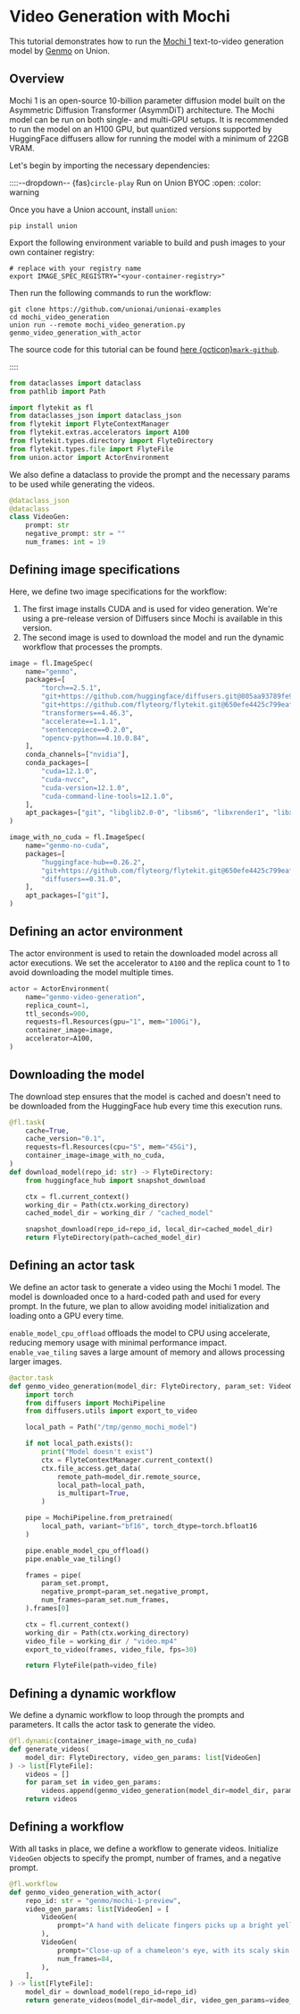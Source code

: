 # Video Generation with Mochi

This tutorial demonstrates how to run the [Mochi 1](https://huggingface.co/genmo/mochi-1-preview)
text-to-video generation model by [Genmo](https://www.genmo.ai/) on Union.

## Overview

Mochi 1 is an open-source 10-billion parameter diffusion model built on the
Asymmetric Diffusion Transformer (AsymmDiT) architecture.
The Mochi model can be run on both single- and multi-GPU setups.
It is recommended to run the model on an H100 GPU, but quantized versions supported by HuggingFace diffusers
allow for running the model with a minimum of 22GB VRAM.

Let's begin by importing the necessary dependencies:

<!-- #region -->

::::--dropdown-- {fas}`circle-play` Run on Union BYOC
:open:
:color: warning

Once you have a Union account, install `union`:

```shell
pip install union
```

Export the following environment variable to build and push
images to your own container registry:

```shell
# replace with your registry name
export IMAGE_SPEC_REGISTRY="<your-container-registry>"
```

Then run the following commands to run the workflow:

```shell
git clone https://github.com/unionai/unionai-examples
cd mochi_video_generation
union run --remote mochi_video_generation.py genmo_video_generation_with_actor
```

The source code for this tutorial can be found [here {octicon}`mark-github`](https://www.github.com/unionai/unionai-examples/tree/main/tutorials/mochi_video_generation/mochi_video_generation.py).

::::

<!-- #endregion -->

```python
from dataclasses import dataclass
from pathlib import Path
```

```python
import flytekit as fl
from dataclasses_json import dataclass_json
from flytekit import FlyteContextManager
from flytekit.extras.accelerators import A100
from flytekit.types.directory import FlyteDirectory
from flytekit.types.file import FlyteFile
from union.actor import ActorEnvironment
```

We also define a dataclass to provide the prompt and the necessary params to be used while generating the videos.

```python
@dataclass_json
@dataclass
class VideoGen:
    prompt: str
    negative_prompt: str = ""
    num_frames: int = 19
```

## Defining image specifications

Here, we define two image specifications for the workflow:

1. The first image installs CUDA and is used for video generation. We're using a pre-release version of Diffusers since Mochi is available in this version.
2. The second image is used to download the model and run the dynamic workflow that processes the prompts.

```python
image = fl.ImageSpec(
    name="genmo",
    packages=[
        "torch==2.5.1",
        "git+https://github.com/huggingface/diffusers.git@805aa93789fe9c95dd8d5a3ceac100d33f584ec7",
        "git+https://github.com/flyteorg/flytekit.git@650efe4425c799eaf66384575cc0e67521e9a851",  # PR: https://github.com/flyteorg/flytekit/pull/2931
        "transformers==4.46.3",
        "accelerate==1.1.1",
        "sentencepiece==0.2.0",
        "opencv-python==4.10.0.84",
    ],
    conda_channels=["nvidia"],
    conda_packages=[
        "cuda=12.1.0",
        "cuda-nvcc",
        "cuda-version=12.1.0",
        "cuda-command-line-tools=12.1.0",
    ],
    apt_packages=["git", "libglib2.0-0", "libsm6", "libxrender1", "libxext6"],
)
```

```python
image_with_no_cuda = fl.ImageSpec(
    name="genmo-no-cuda",
    packages=[
        "huggingface-hub==0.26.2",
        "git+https://github.com/flyteorg/flytekit.git@650efe4425c799eaf66384575cc0e67521e9a851",  # PR: https://github.com/flyteorg/flytekit/pull/2931
        "diffusers==0.31.0",
    ],
    apt_packages=["git"],
)
```

## Defining an actor environment

The actor environment is used to retain the downloaded model across all actor executions.
We set the accelerator to `A100` and the replica count to 1 to avoid downloading the model multiple times.

```python
actor = ActorEnvironment(
    name="genmo-video-generation",
    replica_count=1,
    ttl_seconds=900,
    requests=fl.Resources(gpu="1", mem="100Gi"),
    container_image=image,
    accelerator=A100,
)
```

## Downloading the model

The download step ensures that the model is cached and doesn't need to be downloaded from the HuggingFace hub
every time this execution runs.

```python
@fl.task(
    cache=True,
    cache_version="0.1",
    requests=fl.Resources(cpu="5", mem="45Gi"),
    container_image=image_with_no_cuda,
)
def download_model(repo_id: str) -> FlyteDirectory:
    from huggingface_hub import snapshot_download

    ctx = fl.current_context()
    working_dir = Path(ctx.working_directory)
    cached_model_dir = working_dir / "cached_model"

    snapshot_download(repo_id=repo_id, local_dir=cached_model_dir)
    return FlyteDirectory(path=cached_model_dir)
```

## Defining an actor task

We define an actor task to generate a video using the Mochi 1 model.
The model is downloaded once to a hard-coded path and used for every prompt.
In the future, we plan to allow avoiding model initialization and loading onto a GPU every time.

`enable_model_cpu_offload` offloads the model to CPU using accelerate, reducing memory usage with minimal performance impact.
`enable_vae_tiling` saves a large amount of memory and allows processing larger images.

```python
@actor.task
def genmo_video_generation(model_dir: FlyteDirectory, param_set: VideoGen) -> FlyteFile:
    import torch
    from diffusers import MochiPipeline
    from diffusers.utils import export_to_video

    local_path = Path("/tmp/genmo_mochi_model")

    if not local_path.exists():
        print("Model doesn't exist")
        ctx = FlyteContextManager.current_context()
        ctx.file_access.get_data(
            remote_path=model_dir.remote_source,
            local_path=local_path,
            is_multipart=True,
        )

    pipe = MochiPipeline.from_pretrained(
        local_path, variant="bf16", torch_dtype=torch.bfloat16
    )

    pipe.enable_model_cpu_offload()
    pipe.enable_vae_tiling()

    frames = pipe(
        param_set.prompt,
        negative_prompt=param_set.negative_prompt,
        num_frames=param_set.num_frames,
    ).frames[0]

    ctx = fl.current_context()
    working_dir = Path(ctx.working_directory)
    video_file = working_dir / "video.mp4"
    export_to_video(frames, video_file, fps=30)

    return FlyteFile(path=video_file)
```

## Defining a dynamic workflow

We define a dynamic workflow to loop through the prompts and parameters.
It calls the actor task to generate the video.

```python
@fl.dynamic(container_image=image_with_no_cuda)
def generate_videos(
    model_dir: FlyteDirectory, video_gen_params: list[VideoGen]
) -> list[FlyteFile]:
    videos = []
    for param_set in video_gen_params:
        videos.append(genmo_video_generation(model_dir=model_dir, param_set=param_set))
    return videos
```

## Defining a workflow

With all tasks in place, we define a workflow to generate videos.
Initialize `VideoGen` objects to specify the prompt, number of frames, and a negative prompt.

```python
@fl.workflow
def genmo_video_generation_with_actor(
    repo_id: str = "genmo/mochi-1-preview",
    video_gen_params: list[VideoGen] = [
        VideoGen(
            prompt="A hand with delicate fingers picks up a bright yellow lemon from a wooden bowl filled with lemons and sprigs of mint against a peach-colored background. The hand gently tosses the lemon up and catches it, showcasing its smooth texture. A beige string bag sits beside the bowl, adding a rustic touch to the scene. Additional lemons, one halved, are scattered around the base of the bowl. The even lighting enhances the vibrant colors and creates a fresh, inviting atmosphere.",
        ),
        VideoGen(
            prompt="Close-up of a chameleon's eye, with its scaly skin changing color. Ultra high resolution 4k.",
            num_frames=84,
        ),
    ],
) -> list[FlyteFile]:
    model_dir = download_model(repo_id=repo_id)
    return generate_videos(model_dir=model_dir, video_gen_params=video_gen_params)
```
